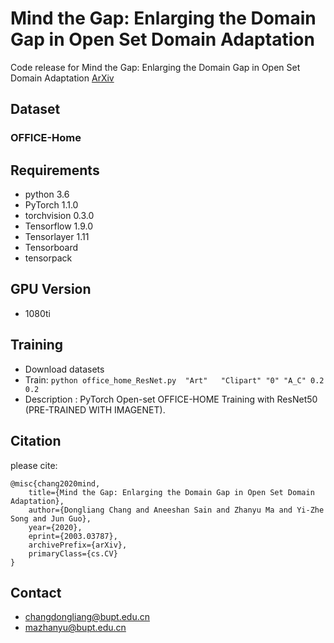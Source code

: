 # Mind the Gap: Enlarging the Domain Gap in Open Set Domain Adaptation

Code release for Mind the Gap: Enlarging the Domain Gap in Open Set Domain Adaptation [ArXiv](https://arxiv.org/abs/2003.03787 "ArXiv")

## Dataset
### OFFICE-Home

## Requirements

- python 3.6
- PyTorch 1.1.0
- torchvision 0.3.0
- Tensorflow 1.9.0 
- Tensorlayer 1.11
- Tensorboard 
- tensorpack

## GPU Version

- 1080ti

## Training

- Download datasets
- Train: `python office_home_ResNet.py  "Art"   "Clipart" "0" "A_C" 0.2 0.2`
- Description : PyTorch Open-set OFFICE-HOME Training with ResNet50 (PRE-TRAINED WITH IMAGENET).

## Citation
please cite:
```
@misc{chang2020mind,
    title={Mind the Gap: Enlarging the Domain Gap in Open Set Domain Adaptation},
    author={Dongliang Chang and Aneeshan Sain and Zhanyu Ma and Yi-Zhe Song and Jun Guo},
    year={2020},
    eprint={2003.03787},
    archivePrefix={arXiv},
    primaryClass={cs.CV}
}
```


## Contact
- changdongliang@bupt.edu.cn
- mazhanyu@bupt.edu.cn
